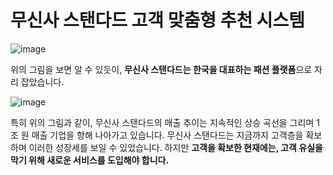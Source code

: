 # 무신사 스탠다드 고객 맞춤형 추천 시스템

![image](https://github.com/user-attachments/assets/8fb3db06-5410-44c6-b7ae-6da24960b164)

 위의 그림을 보면 알 수 있듯이, **무신사 스탠다드는 한국을 대표하는 패션 플랫폼**으로 자리 잡았습니다. 
 
 
![image](https://github.com/user-attachments/assets/6b1d7d77-aee7-4263-8343-7d9dd8339311)

특히 위의 그림과 같이, 무신사 스탠다드의 매출 추이는 지속적인 상승 곡선을 그리며 1조 원 매출 기업을 향해 나아가고 있습니다. 무신사 스탠다드는 지금까지 고객층을 확보하며 이러한 성장세를 보일 수 있었습니다. 
하지만 **고객을 확보한 현재에는, 고객 유실을 막기 위해 새로운 서비스를 도입해야 합니다.**

